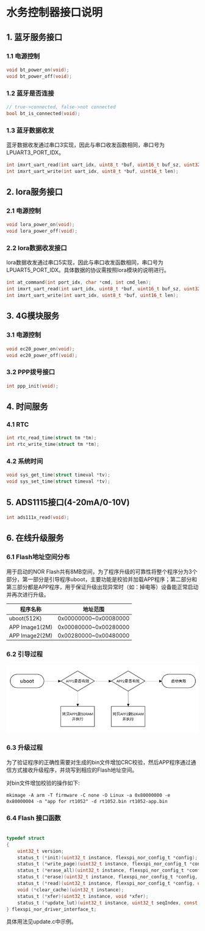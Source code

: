 # 水务控制器接口说明
## 1. 蓝牙服务接口
### 1.1 电源控制
```c
void bt_power_on(void);
void bt_power_off(void);
```
### 1.2 蓝牙是否连接
```c
// true->connected, false->not connected
bool bt_is_connected(void);
```
### 1.3 蓝牙数据收发
蓝牙数据收发通过串口3实现，因此与串口收发函数相同，串口号为LPUART3_PORT_IDX。
```c
int imxrt_uart_read(int uart_idx, uint8_t *buf, uint16_t buf_sz, uint32_t timeout);
int imxrt_uart_write(int uart_idx, uint8_t *buf, uint16_t len);
```
## 2. lora服务接口
### 2.1 电源控制
```c
void lora_power_on(void);
void lora_power_off(void);
```

### 2.2 lora数据收发接口
lora数据收发通过串口5实现，因此与串口收发函数相同，串口号为LPUART5_PORT_IDX。具体数据的协议需按照lora模块的说明进行。
```c
int at_command(int port_idx, char *cmd, int cmd_len);
int imxrt_uart_read(int uart_idx, uint8_t *buf, uint16_t buf_sz, uint32_t timeout);
int imxrt_uart_write(int uart_idx, uint8_t *buf, uint16_t len);
```
## 3. 4G模块服务
### 3.1 电源控制
```c
void ec20_power_on(void);
void ec20_power_off(void);
```

### 3.2 PPP拨号接口
```c
int ppp_init(void);
```

## 4. 时间服务
### 4.1 RTC
```c
int rtc_read_time(struct tm *tm);
int rtc_write_time(struct tm *tm);
```
### 4.2 系统时间
```c
void sys_get_time(struct timeval *tv);
void sys_set_time(struct timeval *tv);
```

## 5. ADS1115接口(4-20mA/0-10V)
```c
int ads111x_read(void);
```

## 6. 在线升级服务

### 6.1 Flash地址空间分布

用于启动的NOR Flash共有8MB空间，为了程序升级的可靠性将整个程序分为3个部分，第一部分是引导程序uboot，主要功能是校验并加载APP程序；第二部分和第三部分都是APP程序，用于保证升级出现异常时（如：掉电等）设备能正常启动并再次进行升级。

| 程序名称 | 地址范围              |
| -------- | --------------------- |
| uboot(512K)    | 0x00000000~0x00080000 |
|APP Image1(2M)| 0x00080000~0x00280000 |
|APP Image2(2M)| 0x00280000~0x00480000 |

### 6.2 引导过程

![uboot](./image/uboot.png)

### 6.3 升级过程

为了验证程序的正确性需要对生成的bin文件增加CRC校验，然后APP程序通过通信方式接收升级程序，并烧写到相应的Flash地址空间。

对bin文件增加校验的操作如下:

```shell
mkimage -A arm -T firmware -C none -O Linux -a 0x80000000 -e 0x80000004 -n "app for rt1052" -d rt1052.bin rt1052-app.bin
```

### 6.4 Flash 接口函数

```c

typedef struct
{
    uint32_t version;
    status_t (*init)(uint32_t instance, flexspi_nor_config_t *config);
    status_t (*write_page)(uint32_t instance, flexspi_nor_config_t *config, uint32_t dst_addr, const uint32_t *src);
    status_t (*erase_all)(uint32_t instance, flexspi_nor_config_t *config);
    status_t (*erase)(uint32_t instance, flexspi_nor_config_t *config, uint32_t start, uint32_t lengthInBytes);
    status_t (*read)(uint32_t instance, flexspi_nor_config_t *config, uint32_t *dst, uint32_t addr, uint32_t lengthInBytes);
    void (*clear_cache)(uint32_t instance);
    status_t (*xfer)(uint32_t instance, void *xfer);
    status_t (*update_lut)(uint32_t instance, uint32_t seqIndex, const uint32_t *lutBase, uint32_t seqNumber);
} flexspi_nor_driver_interface_t;
```

具体用法见update.c中示例。
